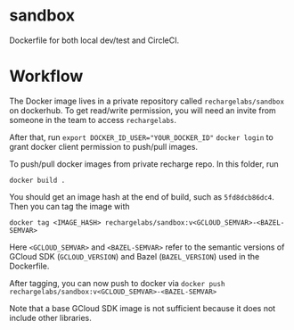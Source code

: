 # sandbox

Dockerfile for both local dev/test and CircleCI.

Workflow
========

The Docker image lives in a private repository called `rechargelabs/sandbox` on dockerhub. To get read/write permission, you will need an invite from someone in the team to access `rechargelabs`.

After that, run 
`export DOCKER_ID_USER="YOUR_DOCKER_ID"`
`docker login`
to grant docker client permission to push/pull images.


To push/pull docker images from private recharge repo.
In this folder, run

`docker build .`

You should get an image hash at the end of build, such as `5fd8dcb86dc4`. Then you can tag the image with 

`docker tag <IMAGE_HASH> rechargelabs/sandbox:v<GCLOUD_SEMVAR>-<BAZEL-SEMVAR>`

Here `<GCLOUD_SEMVAR>` and `<BAZEL-SEMVAR>` refer to the semantic versions of GCloud SDK (`GCLOUD_VERSION`) and Bazel (`BAZEL_VERSION`) used in the Dockerfile. 

After tagging, you can now push to docker via 
`docker push rechargelabs/sandbox:v<GCLOUD_SEMVAR>-<BAZEL-SEMVAR>`

Note that a base GCloud SDK image is not sufficient 
because it does not include other libraries. 
